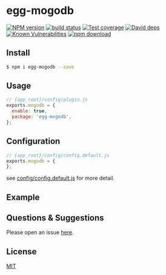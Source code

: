 # egg-mogodb

[![NPM version][npm-image]][npm-url]
[![build status][travis-image]][travis-url]
[![Test coverage][codecov-image]][codecov-url]
[![David deps][david-image]][david-url]
[![Known Vulnerabilities][snyk-image]][snyk-url]
[![npm download][download-image]][download-url]

[npm-image]: https://img.shields.io/npm/v/egg-mogodb.svg?style=flat-square
[npm-url]: https://npmjs.org/package/egg-mogodb
[travis-image]: https://img.shields.io/travis/eggjs/egg-mogodb.svg?style=flat-square
[travis-url]: https://travis-ci.org/eggjs/egg-mogodb
[codecov-image]: https://img.shields.io/codecov/c/github/eggjs/egg-mogodb.svg?style=flat-square
[codecov-url]: https://codecov.io/github/eggjs/egg-mogodb?branch=master
[david-image]: https://img.shields.io/david/eggjs/egg-mogodb.svg?style=flat-square
[david-url]: https://david-dm.org/eggjs/egg-mogodb
[snyk-image]: https://snyk.io/test/npm/egg-mogodb/badge.svg?style=flat-square
[snyk-url]: https://snyk.io/test/npm/egg-mogodb
[download-image]: https://img.shields.io/npm/dm/egg-mogodb.svg?style=flat-square
[download-url]: https://npmjs.org/package/egg-mogodb

<!--
Description here.
-->

## Install

```bash
$ npm i egg-mogodb --save
```

## Usage

```js
// {app_root}/config/plugin.js
exports.mogodb = {
  enable: true,
  package: 'egg-mogodb',
};
```

## Configuration

```js
// {app_root}/config/config.default.js
exports.mogodb = {
};
```

see [config/config.default.js](config/config.default.js) for more detail.

## Example

<!-- example here -->

## Questions & Suggestions

Please open an issue [here](https://github.com/eggjs/egg/issues).

## License

[MIT](LICENSE)
